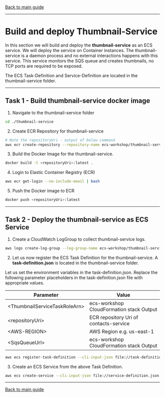[Back to main guide](../README.md)

___

# Build and deploy Thumbnail-Service

In this section we will build and deploy the **thumbnail-service** as an ECS service. We will deploy the service on Container instances. The thumbnail-service is a daemon process and no external interactions happens with this service. This service monitors the SQS queue and creates thumbnails, no TCP ports are required to be exposed.

The ECS Task-Definition and Service-Definition are located in the thumbnail-service folder.

___

## Task 1 - Build thumbnail-service docker image

1. Navigate to the thumbnail-service folder

```bash
cd ./thumbnail-service
```

2. Create ECR Repository for thumbnail-service

```bash
# Note the repositoryUri - output of below command
aws ecr create-repository --repository-name ecs-workshop/thumbnail-service
```

3. Build the Docker Image for the thumbnail-service.

```bash
docker build -t <repositoryUri>:latest .
```

4. Login to Elastic Container Registry (ECR)

```bash
aws ecr get-login --no-include-email | bash
```

5. Push the Docker image to ECR

```bash
docker push <repositoryUri>:latest
```

___

## Task 2 - Deploy the thumbnail-service as ECS Service

1. Create a CloudWatch LogGroup to collect thumbnail-service logs.

```bash
aws logs create-log-group --log-group-name ecs-workshop/thumbnail-service
```

2. Let us now register the ECS Task Definition for the thumbnail-service. A **task-definition.json** is located in the thumbnail-service folder.

Let us set the environment variables in the task-definition.json. Replace the following parameter placeholders in the task-definition.json file with appropriate values.

|Parameter                           | Value                                   |
|------------------------------------|-----------------------------------------|
|&lt;ThumbnailServiceTaskRoleArn&gt; | ecs-workshop CloudFormation stack Output|
|&lt;repositoryUri&gt;               | ECR repository Uri of contacts-service  |
|&lt;AWS-REGION>                     | AWS Region e.g. us-east-1               |
|&lt;SqsQueueUrl>                    | ecs-workshop CloudFormation stack Output|

```bash
aws ecs register-task-definition --cli-input-json file://task-definition.json
```

3. Create an ECS Service from the above Task Definition.

```bash
aws ecs create-service --cli-input-json file://service-definition.json 
```

___

[Back to main guide](../README.md)